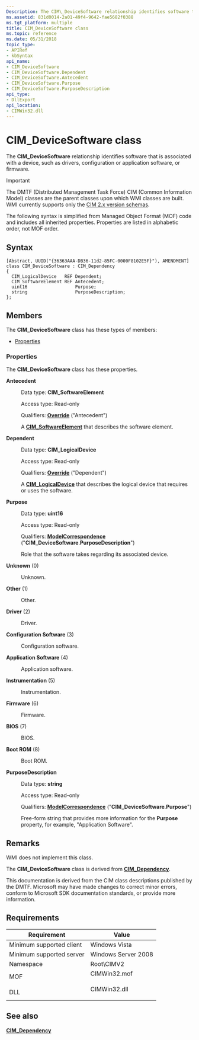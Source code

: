 ```yaml
---
Description: The CIM\_DeviceSoftware relationship identifies software that is associated with a device, such as drivers, configuration or application software, or firmware.
ms.assetid: 831d0014-2a01-49f4-9642-fae5682f0388
ms.tgt_platform: multiple
title: CIM_DeviceSoftware class
ms.topic: reference
ms.date: 05/31/2018
topic_type: 
- APIRef
- kbSyntax
api_name: 
- CIM_DeviceSoftware
- CIM_DeviceSoftware.Dependent
- CIM_DeviceSoftware.Antecedent
- CIM_DeviceSoftware.Purpose
- CIM_DeviceSoftware.PurposeDescription
api_type: 
- DllExport
api_location: 
- CIMWin32.dll
---
```


# CIM\_DeviceSoftware class

The **CIM\_DeviceSoftware** relationship identifies software that is associated with a device, such as drivers, configuration or application software, or firmware.

> [!IMPORTANT]
> The DMTF (Distributed Management Task Force) CIM (Common Information Model) classes are the parent classes upon which WMI classes are built. WMI currently supports only the [CIM 2.x version schemas](https://dmtf.org/standards/cim/schemas).

 

The following syntax is simplified from Managed Object Format (MOF) code and includes all inherited properties. Properties are listed in alphabetic order, not MOF order.

## Syntax

``` syntax
[Abstract, UUID("{36363AAA-DB36-11d2-85FC-0000F8102E5F}"), AMENDMENT]
class CIM_DeviceSoftware : CIM_Dependency
{
  CIM_LogicalDevice   REF Dependent;
  CIM_SoftwareElement REF Antecedent;
  uint16                  Purpose;
  string                  PurposeDescription;
};
```

## Members

The **CIM\_DeviceSoftware** class has these types of members:

-   [Properties](#properties)

### Properties

The **CIM\_DeviceSoftware** class has these properties.

<dl> <dt>

**Antecedent**
</dt> <dd> <dl> <dt>

Data type: **CIM\_SoftwareElement**
</dt> <dt>

Access type: Read-only
</dt> <dt>

Qualifiers: [**Override**](/windows/desktop/WmiSdk/standard-qualifiers) ("Antecedent")
</dt> </dl>

A [**CIM\_SoftwareElement**](cim-softwareelement.md) that describes the software element.

</dd> <dt>

**Dependent**
</dt> <dd> <dl> <dt>

Data type: **CIM\_LogicalDevice**
</dt> <dt>

Access type: Read-only
</dt> <dt>

Qualifiers: [**Override**](/windows/desktop/WmiSdk/standard-qualifiers) ("Dependent")
</dt> </dl>

A [**CIM\_LogicalDevice**](cim-logicaldevice.md) that describes the logical device that requires or uses the software.

</dd> <dt>

**Purpose**
</dt> <dd> <dl> <dt>

Data type: **uint16**
</dt> <dt>

Access type: Read-only
</dt> <dt>

Qualifiers: [**ModelCorrespondence**](/windows/desktop/WmiSdk/standard-qualifiers) ("**CIM\_DeviceSoftware**.**PurposeDescription**")
</dt> </dl>

Role that the software takes regarding its associated device.

<dt>

<span id="Unknown"></span><span id="unknown"></span><span id="UNKNOWN"></span>

<span id="Unknown"></span><span id="unknown"></span><span id="UNKNOWN"></span>**Unknown** (0)


</dt> <dd>

Unknown.

</dd> <dt>

<span id="Other"></span><span id="other"></span><span id="OTHER"></span>

<span id="Other"></span><span id="other"></span><span id="OTHER"></span>**Other** (1)


</dt> <dd>

Other.

</dd> <dt>

<span id="Driver"></span><span id="driver"></span><span id="DRIVER"></span>

<span id="Driver"></span><span id="driver"></span><span id="DRIVER"></span>**Driver** (2)


</dt> <dd>

Driver.

</dd> <dt>

<span id="Configuration_Software"></span><span id="configuration_software"></span><span id="CONFIGURATION_SOFTWARE"></span>

<span id="Configuration_Software"></span><span id="configuration_software"></span><span id="CONFIGURATION_SOFTWARE"></span>**Configuration Software** (3)


</dt> <dd>

Configuration software.

</dd> <dt>

<span id="Application_Software"></span><span id="application_software"></span><span id="APPLICATION_SOFTWARE"></span>

<span id="Application_Software"></span><span id="application_software"></span><span id="APPLICATION_SOFTWARE"></span>**Application Software** (4)


</dt> <dd>

Application software.

</dd> <dt>

<span id="Instrumentation"></span><span id="instrumentation"></span><span id="INSTRUMENTATION"></span>

<span id="Instrumentation"></span><span id="instrumentation"></span><span id="INSTRUMENTATION"></span>**Instrumentation** (5)


</dt> <dd>

Instrumentation.

</dd> <dt>

<span id="Firmware"></span><span id="firmware"></span><span id="FIRMWARE"></span>

<span id="Firmware"></span><span id="firmware"></span><span id="FIRMWARE"></span>**Firmware** (6)


</dt> <dd>

Firmware.

</dd> <dt>

<span id="BIOS"></span><span id="bios"></span>

<span id="BIOS"></span><span id="bios"></span>**BIOS** (7)


</dt> <dd>

BIOS.

</dd> <dt>

<span id="Boot_ROM"></span><span id="boot_rom"></span><span id="BOOT_ROM"></span>

<span id="Boot_ROM"></span><span id="boot_rom"></span><span id="BOOT_ROM"></span>**Boot ROM** (8)


</dt> <dd>

Boot ROM.

</dd> </dl>

</dd> <dt>

**PurposeDescription**
</dt> <dd> <dl> <dt>

Data type: **string**
</dt> <dt>

Access type: Read-only
</dt> <dt>

Qualifiers: [**ModelCorrespondence**](/windows/desktop/WmiSdk/standard-qualifiers) ("**CIM\_DeviceSoftware**.**Purpose**")
</dt> </dl>

Free-form string that provides more information for the **Purpose** property, for example, "Application Software".

</dd> </dl>

## Remarks

WMI does not implement this class.

The **CIM\_DeviceSoftware** class is derived from [**CIM\_Dependency**](cim-dependency.md).

This documentation is derived from the CIM class descriptions published by the DMTF. Microsoft may have made changes to correct minor errors, conform to Microsoft SDK documentation standards, or provide more information.

## Requirements



| Requirement | Value |
|-------------------------------------|-----------------------------------------------------------------------------------------|
| Minimum supported client<br/> | Windows Vista<br/>                                                                |
| Minimum supported server<br/> | Windows Server 2008<br/>                                                          |
| Namespace<br/>                | Root\\CIMV2<br/>                                                                  |
| MOF<br/>                      | <dl> <dt>CIMWin32.mof</dt> </dl> |
| DLL<br/>                      | <dl> <dt>CIMWin32.dll</dt> </dl> |



## See also

<dl> <dt>

[**CIM\_Dependency**](cim-dependency.md)
</dt> </dl>

 


